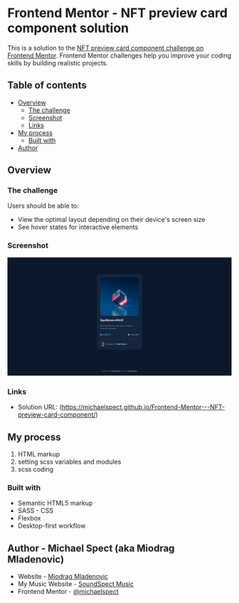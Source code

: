 # Frontend Mentor - NFT preview card component solution

This is a solution to the [NFT preview card component challenge on Frontend Mentor](https://www.frontendmentor.io/challenges/nft-preview-card-component-SbdUL_w0U). Frontend Mentor challenges help you improve your coding skills by building realistic projects.

## Table of contents

- [Overview](#overview)
  - [The challenge](#the-challenge)
  - [Screenshot](#screenshot)
  - [Links](#links)
- [My process](#my-process)
  - [Built with](#built-with)
- [Author](#author)

## Overview

### The challenge

Users should be able to:

- View the optimal layout depending on their device's screen size
- See hover states for interactive elements

### Screenshot

![Desktop Screenshot](images/screenshot.jpg)

### Links

- Solution URL: (https://michaelspect.github.io/Frontend-Mentor---NFT-preview-card-component/)

## My process

1. HTML markup
2. setting scss variables and modules
3. scss coding

### Built with

- Semantic HTML5 markup
- SASS - CSS
- Flexbox
- Desktop-first workflow

## Author - Michael Spect (aka Miodrag Mladenovic)

- Website - [Miodrag Mladenovic](https://www.miodragmladenovic.com)
- My Music Website - [SoundSpect Music](https://soundspect.com)
- Frontend Mentor - [@michaelspect](https://www.frontendmentor.io/profile/MichaelSpect)
